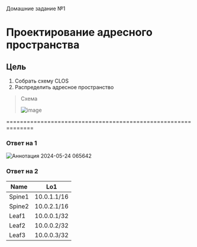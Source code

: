 Домашние задание №1
# Проектирование адресного пространства
## Цель
1. Собрать схему CLOS
2. Распределить адресное пространство

> Схема
> 
> ![image](https://github.com/ghlitoxa/OTUS-COD-Citadel-2024-05/assets/170517262/7b1917cd-17aa-468e-bdb8-bffb2af50bc1)

==============================================================
### Ответ на 1

![Аннотация 2024-05-24 065642](https://github.com/ghlitoxa/OTUS-COD-Citadel-2024-05/assets/170517262/b40d6327-12d3-441e-85aa-fef21b8c4e88)

### Ответ на 2

Name|Lo1|
---|----|
Spine1 |10.0.1.1/16
Spine2	|10.0.2.1/16
Leaf1	|10.0.0.1/32
Leaf2	|10.0.0.2/32
Leaf3	|10.0.0.3/32
